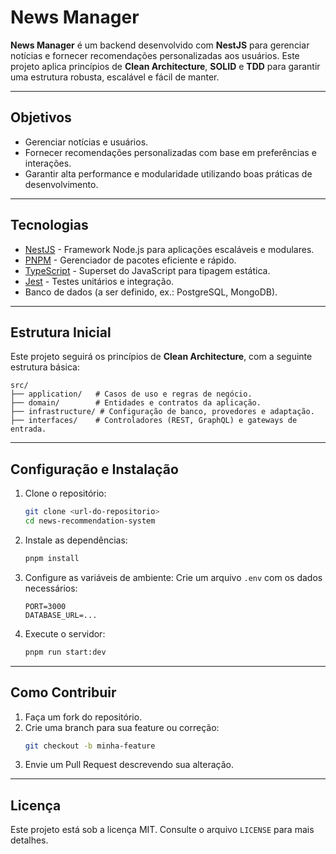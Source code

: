 # News Manager

**News Manager** é um backend desenvolvido com **NestJS** para gerenciar notícias e fornecer recomendações personalizadas aos usuários. Este projeto aplica princípios de **Clean Architecture**, **SOLID** e **TDD** para garantir uma estrutura robusta, escalável e fácil de manter.

---

## **Objetivos**
- Gerenciar notícias e usuários.
- Fornecer recomendações personalizadas com base em preferências e interações.
- Garantir alta performance e modularidade utilizando boas práticas de desenvolvimento.

---

## **Tecnologias**
- [NestJS](https://nestjs.com) - Framework Node.js para aplicações escaláveis e modulares.
- [PNPM](https://pnpm.io) - Gerenciador de pacotes eficiente e rápido.
- [TypeScript](https://www.typescriptlang.org) - Superset do JavaScript para tipagem estática.
- [Jest](https://jestjs.io) - Testes unitários e integração.
- Banco de dados (a ser definido, ex.: PostgreSQL, MongoDB).

---

## **Estrutura Inicial**
Este projeto seguirá os princípios de **Clean Architecture**, com a seguinte estrutura básica:

```
src/
├── application/   # Casos de uso e regras de negócio.
├── domain/        # Entidades e contratos da aplicação.
├── infrastructure/ # Configuração de banco, provedores e adaptação.
├── interfaces/    # Controladores (REST, GraphQL) e gateways de entrada.
```

---

## **Configuração e Instalação**

1. Clone o repositório:
   ```bash
   git clone <url-do-repositorio>
   cd news-recommendation-system
   ```

2. Instale as dependências:
   ```bash
   pnpm install
   ```

3. Configure as variáveis de ambiente:
   Crie um arquivo `.env` com os dados necessários:
   ```env
   PORT=3000
   DATABASE_URL=...
   ```

4. Execute o servidor:
   ```bash
   pnpm run start:dev
   ```

---

## **Como Contribuir**

1. Faça um fork do repositório.
2. Crie uma branch para sua feature ou correção:
   ```bash
   git checkout -b minha-feature
   ```
3. Envie um Pull Request descrevendo sua alteração.

---

## **Licença**

Este projeto está sob a licença MIT. Consulte o arquivo `LICENSE` para mais detalhes.
